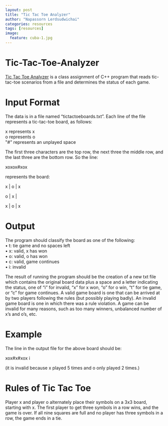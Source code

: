 ```yaml
---
layout: post
title: "Tic Tac Toe Analyzer"
author: "Napassorn Lerdsudwichai"
categories: resources
tags: [resources]
image:
  feature: cuba-1.jpg
---
```


# Tic-Tac-Toe-Analyzer
[Tic Tac Toe Analyzer](https://github.com/napassornl/Tic-Tac-Toe-Analyzer) is a class assignment of C++ program that reads tic-tac-toe scenarios from a file and determines the status of each game.

# Input Format
The data is in a file named “tictactoeboards.txt”. Each line of the file represents a tic-tac-toe board, as follows: 

x represents x  
o represents o  
"#" represents an unplayed space  

The first three characters are the top row, the next three the middle row, and the last three are the bottom row. 
So the line:  

xoxox#xox    

represents the board:  

  x | o | x  
  
  o | x |    
  
  x | o | x  

# Output
The program should classify the board as one of the following:  
• t: tie game and no spaces left  
• x: valid, x has won  
• o: valid, o has won  
• c: valid, game continues  
• i: invalid  

The result of running the program should be the creation of a new txt file which contains the original board data plus a space and a letter indicating the status, one of “i” for invalid, “x” for x won, “o” for o win, “t” for tie game, or “c” for game continues.
A valid game board is one that can be arrived at by two players following the rules (but possibly playing badly).
An invalid game board is one in which there was a rule violation. A game can be invalid for many reasons, such as too many winners, unbalanced number of x’s and o’s, etc.

# Example
The line in the output file for the above board should be:  

xox#x#xox i  

(it is invalid because x played 5 times and o only played 2 times.)  

# Rules of Tic Tac Toe
Player x and player o alternately place their symbols on a 3x3 board, starting with x. The first player to get three symbols in a row wins, and the game is over. If all nine squares are full and no player has three symbols in a row, the game ends in a tie.
